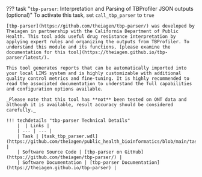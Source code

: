 ??? task "`tbp-parser`: Interpretation and Parsing of TBProfiler JSON outputs (optional)"
    To activate this task, set `call_tbp_parser` to `true`

    [tbp-parser](https://github.com/theiagen/tbp-parser/) was developed by Theiagen in partnership with the California Department of Public Health. This tool adds useful drug resistance interpretation by applying expert rules and organizing the outputs from TBProfiler. To understand this module and its functions, [please examine the documentation for this tool](https://theiagen.github.io/tbp-parser/latest/). 

    This tool generates reports that can be automatically imported into your local LIMS system and is highly customizable with additional quality control metrics and fine-tuning. It is highly recommended to read the associated documentation to understand the full capabilities and configuration options available.

    _Please note that this tool has **not** been tested on ONT data and although it is available, result accuracy should be considered carefully._
    
    !!! techdetails "tbp-parser Technical Details"
        |  | Links |
        | --- | --- |
        | Task | [task_tbp_parser.wdl](https://github.com/theiagen/public_health_bioinformatics/blob/main/tasks/species_typing/mycobacterium/task_tbp_parser.wdl) |
        | Software Source Code | [tbp-parser on GitHub](https://github.com/theiagen/tbp-parser/) |
        | Software Documentation | [tbp-parser Documentation](https://theiagen.github.io/tbp-parser) |
